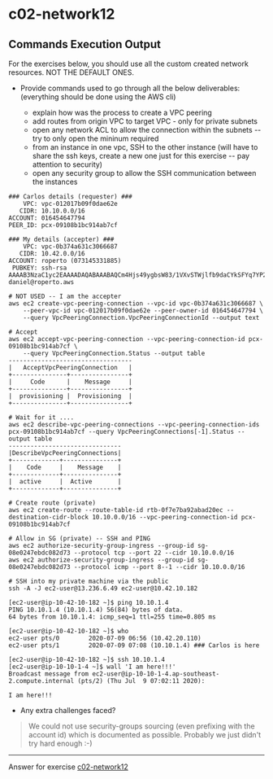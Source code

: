 # c02-network12

## Commands Execution Output

For the exercises below, you should use all the custom created network resources. NOT THE DEFAULT ONES.

- Provide commands used to go through all the below deliverables: (everything should be done using the AWS cli)

  - explain how was the process to create a VPC peering
  - add routes from origin VPC to target VPC - only for private subnets
  - open any network ACL to allow the connection within the subnets -- try to   only open the mininum required
  - from an instance in one vpc, SSH to the other instance (will have to share   the ssh keys, create a new one just for this exercise -- pay attention to   security)
  - open any security group to allow the SSH communication between the   instances

```
### Carlos details (requester) ###
    VPC: vpc-012017b09f0dae62e
   CIDR: 10.10.0.0/16
ACCOUNT: 016454647794
PEER_ID: pcx-09108b1bc914ab7cf 

### My details (accepter) ###
    VPC: vpc-0b374a631c3066687
   CIDR: 10.42.0.0/16
ACCOUNT: roperto (073145331885)
 PUBKEY: ssh-rsa AAAAB3NzaC1yc2EAAAADAQABAAABAQCm4Hjs49ygbsW83/1VXvSTWjlfb9daCYkSFYq7YP2SXTfLW5VP1LRbKPsbyvZBEruxiR3DAQS1pgRuME+9NWr9peeEq23kivOQqj+nyyxMUFZQyohDuhSdV0PQyQEacma6NT8tqexBoHVPjsvfLBUVBlnhgpZaw2muNs31Q+eW7PVD3dtf5TdQJu6VzKjY4YEA3O8F5pVpxD2iDwAjmtsAHHd6MRqi4fE8azlXL3/zWUW/FuPv5oTxXOJ4z+Zji74KIWelmotDrzTIQ5hrulq2oUJC97G9P2FVOvHnnjTHh/4LOQCU3sG9siymmi0FyRUfwIjCLv4m8/ZpFZAgZVvp daniel@roperto.aws

# NOT USED -- I am the accepter
aws ec2 create-vpc-peering-connection --vpc-id vpc-0b374a631c3066687 \
    --peer-vpc-id vpc-012017b09f0dae62e --peer-owner-id 016454647794 \
    --query VpcPeeringConnection.VpcPeeringConnectionId --output text

# Accept
aws ec2 accept-vpc-peering-connection --vpc-peering-connection-id pcx-09108b1bc914ab7cf \
    --query VpcPeeringConnection.Status --output table
----------------------------------
|   AcceptVpcPeeringConnection   |
+---------------+----------------+
|     Code      |    Message     |
+---------------+----------------+
|  provisioning |  Provisioning  |
+---------------+----------------+

# Wait for it ....
aws ec2 describe-vpc-peering-connections --vpc-peering-connection-ids pcx-09108b1bc914ab7cf --query VpcPeeringConnections[-1].Status --output table
-------------------------------
|DescribeVpcPeeringConnections|
+-------------+---------------+
|    Code     |    Message    |
+-------------+---------------+
|  active     |  Active       |
+-------------+---------------+

# Create route (private)
aws ec2 create-route --route-table-id rtb-0f7e7ba92abad20ec --destination-cidr-block 10.10.0.0/16 --vpc-peering-connection-id pcx-09108b1bc914ab7cf

# Allow in SG (private) -- SSH and PING
aws ec2 authorize-security-group-ingress --group-id sg-08e0247ebdc082d73 --protocol tcp --port 22 --cidr 10.10.0.0/16
aws ec2 authorize-security-group-ingress --group-id sg-08e0247ebdc082d73 --protocol icmp --port 8--1 --cidr 10.10.0.0/16

# SSH into my private machine via the public
ssh -A -J ec2-user@13.236.6.49 ec2-user@10.42.10.182

[ec2-user@ip-10-42-10-182 ~]$ ping 10.10.1.4
PING 10.10.1.4 (10.10.1.4) 56(84) bytes of data.
64 bytes from 10.10.1.4: icmp_seq=1 ttl=255 time=0.805 ms

[ec2-user@ip-10-42-10-182 ~]$ who
ec2-user pts/0        2020-07-09 06:56 (10.42.20.110)
ec2-user pts/1        2020-07-09 07:08 (10.10.1.4) ### Carlos is here

[ec2-user@ip-10-42-10-182 ~]$ ssh 10.10.1.4
[ec2-user@ip-10-10-1-4 ~]$ wall 'I am here!!!'
Broadcast message from ec2-user@ip-10-10-1-4.ap-southeast-2.compute.internal (pts/2) (Thu Jul  9 07:02:11 2020):

I am here!!!

```

- Any extra challenges faced?

> We could not use security-groups sourcing (even prefixing with the account id) which is documented as possible.
> Probably we just didn't try hard enough :-)

<!-- Don't change anything below this point-->
***
Answer for exercise [c02-network12](https://github.com/devopsacademyau/academy/blob/893381c6f0b69434d9e8597d3d4b1c17f9bc1371/classes/02class/exercises/c02-network12/README.md)